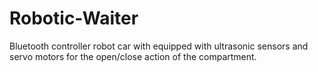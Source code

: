 # Robotic-Waiter

Bluetooth controller robot car with equipped with ultrasonic sensors and servo motors for the open/close action of the compartment.
